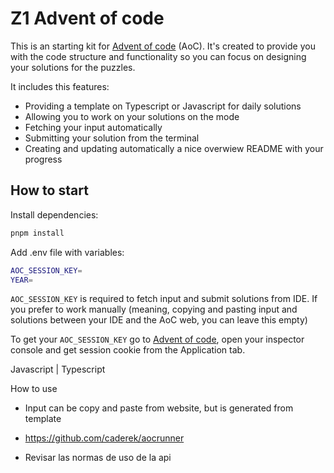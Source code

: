 # Z1 Advent of code

This is an starting kit for [Advent of code](https://adventofcode.com) (AoC). It's created to provide you with the code structure and functionality so you can focus on designing your solutions for the puzzles.

It includes this features:

- Providing a template on Typescript or Javascript for daily solutions
- Allowing you to work on your solutions on the mode
- Fetching your input automatically
- Submitting your solution from the terminal
- Creating and updating automatically a nice overwiew README with your progress

## How to start

Install dependencies:

```bash
pnpm install
```

Add .env file with variables:

```bash
AOC_SESSION_KEY=
YEAR=
```

`AOC_SESSION_KEY` is required to fetch input and submit solutions from IDE. If you prefer to work manually (meaning, copying and pasting input and solutions between your IDE and the AoC web, you can leave this empty)

To get your `AOC_SESSION_KEY` go to [Advent of code](https://adventofcode.com), open your inspector console and get session cookie from the Application tab.

Javascript | Typescript

How to use

- Input can be copy and paste from website, but is generated from template

- https://github.com/caderek/aocrunner
- Revisar las normas de uso de la api
